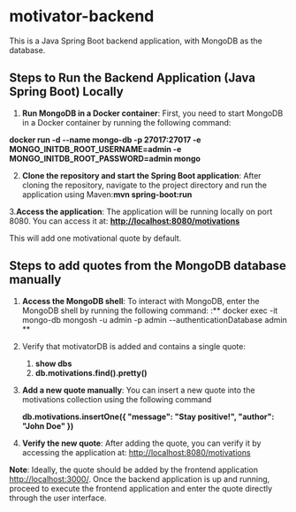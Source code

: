 # motivator-backend
This is a Java Spring Boot backend application, with MongoDB as the database.

## Steps to Run the Backend Application (Java Spring Boot) Locally

1. **Run MongoDB in a Docker container**: First, you need to start MongoDB in a Docker container by running the following command:  

 **docker run -d --name mongo-db -p 27017:27017 -e MONGO_INITDB_ROOT_USERNAME=admin -e MONGO_INITDB_ROOT_PASSWORD=admin mongo**  
 
 2. **Clone the repository and start the Spring Boot application**: After cloning the repository, navigate to the project directory and run the application using Maven:**mvn spring-boot:run**  
 
   
 3.**Access the application**: The application will be running locally on port 8080. You can access it at: **<http://localhost:8080/motivations>**  

This will add one motivational quote by default.  



## Steps to add quotes from the MongoDB database manually
  
1. **Access the MongoDB shell**: To interact with MongoDB, enter the MongoDB shell by running the following command: :** docker exec -it mongo-db mongosh -u admin -p admin --authenticationDatabase admin **  

2. Verify that motivatorDB is added and contains a single quote:
   
    1. **show dbs**
    2. **db.motivations.find().pretty()**
       
4. **Add a new quote manually**: You can insert a new quote into the motivations collection using the following command
   
   **db.motivations.insertOne({
      "message": "Stay positive!",
      "author": "John Doe"
    })**
   
6. **Verify the new quote**: After adding the quote, you can verify it by accessing the application at: <http://localhost:8080/motivations>
   

**Note**: Ideally, the quote should be added by the frontend application <http://localhost:3000/>. Once the backend application is up and running, proceed to execute the frontend application and enter the quote directly through the user interface.
